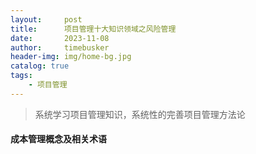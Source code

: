 ```yaml
---
layout:     post
title:      项目管理十大知识领域之风险管理
date:       2023-11-08
author:     timebusker
header-img: img/home-bg.jpg
catalog: true
tags:
    - 项目管理
---  
```


> 系统学习项目管理知识，系统性的完善项目管理方法论

#### 成本管理概念及相关术语   
























	
	
	
	
	
	
	
	
	
	
	